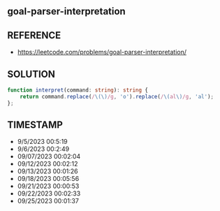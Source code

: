 ## goal-parser-interpretation

## REFERENCE

- https://leetcode.com/problems/goal-parser-interpretation/

## SOLUTION

``` Typescript
function interpret(command: string): string {
    return command.replace(/\(\)/g, 'o').replace(/\(al\)/g, 'al');
};
```

## TIMESTAMP

- 9/5/2023 00:5:19
- 9/6/2023 00:2:49
- 09/07/2023 00:02:04
- 09/12/2023 00:02:12
- 09/13/2023 00:01:26
- 09/18/2023 00:05:56
- 09/21/2023 00:00:53
- 09/22/2023 00:02:33
- 09/25/2023 00:01:37




